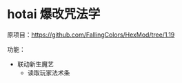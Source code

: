 # hotai 爆改咒法学

原项目：https://github.com/FallingColors/HexMod/tree/1.19

功能：

-   联动新生魔艺
    -   读取玩家法术条
